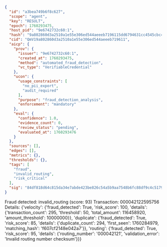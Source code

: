 ```json
{
  "id": "a3bea749b6f8c627",
  "scope": "agent",
  "key": "RESULT",
  "epoch": 1760293475,
  "host_pid": "9e6742732c60:1",
  "hash": "9a802860d3a2510a1e55e306ed544aeeeb7196115dd6794631cc4545cbc44ddc",
  "cid": "QmV19a802860d3a2510a1e55e306ed544aeeeb719611",
  "aicp": {
    "prov": {
      "issuer": "9e6742732c60:1",
      "created_at": 1760293475,
      "method": "automated_fraud_detection",
      "vc_type": "VerifiableCredential"
    },
    "ucon": {
      "usage_constraints": [
        "no_pii_export",
        "audit_required"
      ],
      "purpose": "fraud_detection_analysis",
      "enforcement": "mandatory"
    },
    "eval": {
      "confidence": 1.0,
      "evidence_count": 0,
      "review_status": "pending",
      "evaluated_at": 1760293476
    }
  },
  "sources": [],
  "edges": [],
  "metrics": {},
  "thresholds": {},
  "tags": [
    "fraud",
    "invalid_routing",
    "risk_critical"
  ],
  "sig": "84df818d64c815da34e7abde423be826c54a5b9aa7548b6fc88df9c4c517984b"
}
```

Fraud detected: invalid_routing (score: 93)
Transaction: 000042122595756
Details: {'velocity': {'fraud_detected': True, 'risk_score': 100, 'details': {'transaction_count': 295, 'threshold': 50, 'total_amount': 116458920, 'amount_threshold': 10000000}}, 'duplicate': {'fraud_detected': True, 'risk_score': 85, 'details': {'duplicate_count': 294, 'first_seen': 1760284979, 'matching_hash': 'f607cf2148e042a7'}}, 'routing': {'fraud_detected': True, 'risk_score': 95, 'details': {'routing_number': '000042121', 'validation_error': 'Invalid routing number checksum'}}}